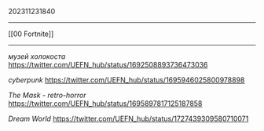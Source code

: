 202311231840
***
[[00 Fortnite]]
***
*музей холокоста*
https://twitter.com/UEFN_hub/status/1692508893736473036

*cyberpunk*
https://twitter.com/UEFN_hub/status/1695946025800978898

*The Mask - retro-horror*
https://twitter.com/UEFN_hub/status/1695897817125187858

*Dream World*
https://twitter.com/UEFN_hub/status/1727439309580710071